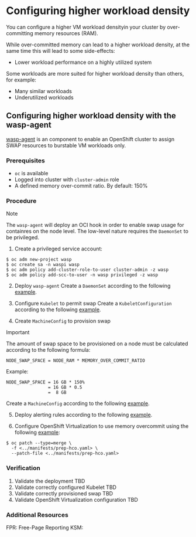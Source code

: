 # Configuring higher workload density

You can configure a higher VM workload densityin your cluster
by over-committing memory resources (RAM).

While over-committed memory can lead to a higher workload density, at
the same time this will lead to some side-effects:

- Lower workload performance on a highly utilized system

Some workloads are more suited for higher workload density than
others, for example:

- Many similar workloads
- Underutilized workloads

## Configuring higher workload density with the wasp-agent

[wasp-agent] is an component to enable an OpenShift cluster to assign
SWAP resources to burstable VM workloads only.

### Prerequisites

* `oc` is available
* Logged into cluster with `cluster-admin` role
* A defined memory over-commit ratio. By default: 150%

### Procedure

> [!NOTE]
> The `wasp-agent` will deploy an OCI hook in order to enable
> swap usage for containres on the node level.
> The low-level nature requires the `DaemonSet` to be privileged.

1. Create a privileged service account:

```console
$ oc adm new-project wasp
$ oc create sa -n waspi wasp
$ oc adm policy add-cluster-role-to-user cluster-admin -z wasp
$ oc adm policy add-scc-to-user -n wasp privileged -z wasp
```

2. Deploy `wasp-agent`
   Create a `DaemonSet` according to the following
   [example](../manifests/ds.yaml).

3. Configure `Kubelet` to permit swap
   Create a `KubeletConfiguration` according to the following
   [example](../manifests/kubelet-configuration-with-swap.yaml).

4. Create `MachineConfig` to provision swap

> [!IMPORTANT]
> The amount of swap space to be provisioned on a node must
> be calculated according to the following formula:
>
>     NODE_SWAP_SPACE = NODE_RAM * MEMORY_OVER_COMMIT_RATIO
>
> Example:
>
>     NODE_SWAP_SPACE = 16 GB * 150%
>                     = 16 GB * 0.5
>                     =  8 GB

   Create a `MachineConfig` according to the following
   [example](../manifests/machineconfig-add-swap.yaml).

5. Deploy alerting rules according to the following
   [example](../manifests/prometheus-rules.yaml).

6. Configure OpenShift Virtualization to use memory overcommit using
   the following [example](../manifests/prep-hco.yaml):

```console
$ oc patch --type=merge \
  -f <../manifests/prep-hco.yaml> \
  --patch-file <../manifests/prep-hco.yaml>
```

### Verification

1. Validate the deployment
   TBD
2. Validate correctly configured Kubelet
   TBD
3. Validate correctly provisioned swap
   TBD
4. Validate OpenShift Virtualization configuration
   TBD

### Additional Resources

[wasp-agent]: https://github.com/openshift-virtualization/wasp-agent
FPR: Free-Page Reporting
KSM:
